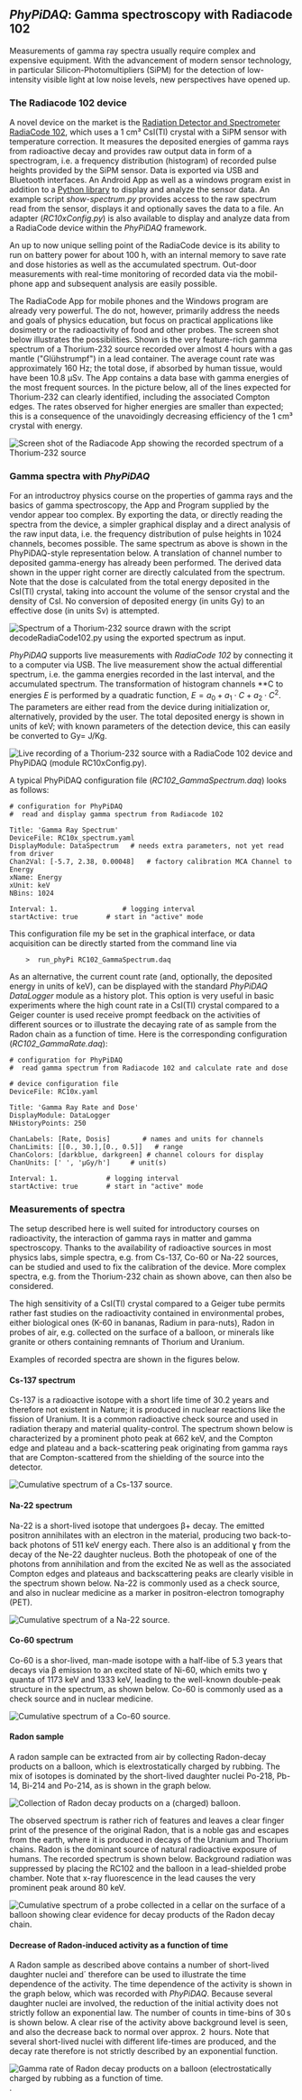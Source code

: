 ## *PhyPiDAQ*: Gamma spectroscopy with Radiacode 102

Measurements of gamma ray spectra usually require complex and expensive equipment.
With the advancement of modern sensor technology, in particular Silicon-Photomultipliers
(SiPM) for the detection of low-intensity visible light at low noise levels,
new perspectives have opened up. 

### The Radiacode 102 device

A novel device on the market is the
[Radiation Detector and Spectrometer RadiaCode 102](https://radiacode.com),
which uses a 1 cm³ CsI(Tl) crystal with a SiPM sensor with temperature correction.
It measures the deposited energies of gamma rays from radioactive decay and provides
raw output data in form of a spectrogram, i.e. a frequency distribution (histogram)
of recorded pulse heights provided by the SiPM sensor.
Data is exported via USB and Bluetooth interfaces.
An Android App as well as a windows program exist in addition to a
[Python library](https://github.com/cdump/radiacode)
to display and analyze the sensor data. An example script *show-spectrum.py*
provides access to the raw spectrum read from the sensor, displays it and
optionally saves the data to a file.
An adapter (*RC10xConfig.py*) is also available to display and analyze
data from a RadiaCode device within the *PhyPiDAQ* framework.

An up to now unique selling point of the RadiaCode device is its ability to run
on battery power for about 100 h, with an internal memory to save rate and dose
histories as well as the accumulated spectrum. Out-door measurements with
real-time monitoring  of recorded data via the mobil-phone app and subsequent
analysis are easily possible.

The RadiaCode App for mobile phones and the Windows program are already very
powerful. The do not, however, primarily address the needs and goals of physics
education, but focus on practical applications like dosimetry or the
radioactivity of food and other probes. The screen shot below illustrates
the possibilities. Shown is the very feature-rich gamma  spectrum of a Thorium-232 
source recorded over almost 4 hours with a  gas mantle ("Glühstrumpf") in a lead
container. The average count rate was approximately 160 Hz; the total dose, if
absorbed by human tissue, would have been  10.8 µSv. The App contains a data base
with gamma energies of the most frequent sources. In the picture below, all of
the lines expected for Thorium-232 can clearly identified, including the associated
Compton edges. The rates observed for higher energies are smaller than expected;
this is a consequence of the unavoidingly decreasing efficiency  of the
1 cm³ crystal with energy.

   ![Screen shot of the Radiacode App showing the recorded spectrum of a Thorium-232  
        source](images/RadiaCode_ThoriumSpectrum.png)

### Gamma spectra with *PhyPiDAQ*

For an introductroy physics course on the properties of gamma rays and the basics of
gamma spectroscopy, the App and Program supplied by the vendor appear too complex.
By exporting the data, or directly reading the spectra from the device, a simpler
graphical display and a direct analysis of the raw input data, i.e. the frequency
distribution of pulse heights in 1024 channels, becomes possible. The same spectrum as
above is shown in the PhyPiDAQ-style representation below. A translation of channel
number to deposited gamma-energy has already been performed. The derived data shown
in the upper right corner are directly calculated from the spectrum.  Note that the
dose is calculated from the total energy deposited in the CsI(Tl) crystal, taking
into account the volume of the sensor crystal and the density of CsI. No conversion
of deposited energy (in units Gy) to an effective dose (in units Sv) is attempted. 

  ![Spectrum of a Thorium-232 source drawn with the script *decodeRadiaCode102.py*
  using the exported spectrum as input. ](images/Gamma_Spectrum.png)

*PhyPiDAQ* supports live measurements with *RadiaCode 102* by connecting it to 
a computer via USB. The live measurement show the actual differential spectrum, i.e.
the gamma energies recorded in the last interval, and the accumulated spectrum. 
The transformation of histogram channels **C to energies *E* is performed by a
quadratic function, $E = a_0 + a_1\cdot C + a_2 \cdot C^2$. The parameters are
either read from the device during initialization or, alternatively, provided by
the user. The total deposited energy is shown in units of keV; with known parameters
of the detection device, this can easily be converted to Gy= J/Kg. 

   ![Live recording of a Thorium-232 source with a *RadiaCode 102* device and
   *PhyPiDAQ* (module *RC10xConfig.py*).](images/Gluehstrumpf.png)


A typical PhyPiDAQ configuration file (*RC102_GammaSpectrum.daq*)  looks as follows:

```
# configuration for PhyPiDAQ 
#  read and display gamma spectrum from Radiacode 102

Title: 'Gamma Ray Spectrum'
DeviceFile: RC10x_spectrum.yaml  
DisplayModule: DataSpectrum   # needs extra parameters, not yet read from driver 
Chan2Val: [-5.7, 2.38, 0.00048]   # factory calibration MCA Channel to Energy
xName: Energy
xUnit: keV
NBins: 1024

Interval: 1.                # logging interval 
startActive: true       # start in "active" mode
```

This configuration file my be set in the graphical interface, or data acquisition
can be directly started from the command line via   

        >  run_phyPi RC102_GammaSpectrum.daq 

As an alternative, the current count rate (and, optionally, the deposited energy in units
of keV), can be displayed with the standard *PhyPiDAQ* *DataLogger* module as a history
plot. This option is very useful in basic experiments where the high count rate in a CsI(Tl)
crystal compared to a Geiger counter is used receive prompt feedback on the activities of
different sources or to illustrate the decaying rate of as sample from the Radon chain as a
function of time. Here is the corresponding configuration (*RC102_GammaRate.daq*):

```
# configuration for PhyPiDAQ 
#  read gamma spectrum from Radiacode 102 and calculate rate and dose

# device configuration file
DeviceFile: RC10x.yaml  

Title: 'Gamma Ray Rate and Dose'
DisplayModule: DataLogger
NHistoryPoints: 250 

ChanLabels: [Rate, Dosis]        # names and units for channels 
ChanLimits: [[0., 30.],[0., 0.5]]   # range
ChanColors: [darkblue, darkgreen] # channel colours for display
ChanUnits: [' ', 'µGy/h']     # unit(s)

Interval: 1.            # logging interval 
startActive: true       # start in "active" mode
```

### Measurements of spectra

The setup described here is well suited for introductory courses on radioactivity,
the interaction of gamma rays in matter and gamma spectroscopy. Thanks to the
availability of radioactive sources in most physics labs, simple spectra, e.g.
from Cs-137, Co-60 or Na-22 sources, can be studied and used to fix the calibration
of the device. More complex spectra, e.g. from the Thorium-232 chain as shown above,
can then also be considered. 

The high sensitivity of a CsI(Tl) crystal compared to a Geiger tube permits rather
fast studies on the radioactivity contained in environmental probes, either biological
ones (K-60 in bananas, Radium in para-nuts), Radon in probes of air, e.g. collected
on the surface of a balloon,  or minerals like granite or others containing
remnants of Thorium and Uranium. 
 
Examples of recorded spectra are shown in the figures below.

#### Cs-137 spectrum
 
 Cs-137 is a radioactive isotope with a short life time of 30.2 years and therefore
 not existent in Nature; it is produced in nuclear reactions like the fission of Uranium.
 It is a common radioactive check source and used in radiation therapy and material
 quality-control. The spectrum shown below is characterized by a prominent photo
 peak at 662 keV, and the Compton edge and plateau and a back-scattering peak
 originating from gamma rays that are Compton-scattered from the shielding of the
 source into the detector.
 
  ![Cumulative spectrum of a Cs-137 source.](images/Cs137_Spectrum.png)

#### Na-22 spectrum
 
 Na-22 is a short-lived isotope that undergoes β+ decay. The emitted positron annihilates
 with an electron in the material, producing two back-to-back photons of 511 keV energy
 each. There also is an additional ɣ from the decay of the Ne-22 daughter nucleus.
 Both the photopeak of one of the photons from annihilation and from the excited Ne
 as well as the associated Compton edges and plateaus and backscattering peaks are
 clearly visible in the spectrum shown below. Na-22 is commonly used as a check source,
 and also in nuclear medicine as a marker in positron-electron tomography (PET).

  ![Cumulative spectrum of a Na-22 source.](images/Na22_Spectrum.png)

#### Co-60 spectrum

Co-60 is a shor-lived, man-made isotope with a half-libe of 5.3 years that decays
via β emission to an excited state of Ni-60, which emits two ɣ quanta of 1173 keV
and 1333 keV, leading to the well-known double-peak structure in the spectrum, as
shown below. Co-60 is commonly used as a check source and in nuclear medicine.  

  ![Cumulative spectrum of a Co-60 source.](images/Co60_Spectrum.png)

#### Radon sample 

A radon sample can be extracted from air by collecting  Radon-decay products on a
balloon, which is elextrostatically charged by rubbing. The mix of isotopes is
dominated by the short-lived daughter nuclei Po-218, Pb-14, Bi-214 and Po-214,
as is shown in the graph below.

  ![Collection of Radon decay products on a (charged) balloon.](images/Ra-onBalloon.png)

The observed spectrum is rather rich of features and leaves a clear finger print of 
the presence of the original Radon, that is a noble gas and escapes from the earth, 
where it is produced in decays of the Uranium and Thorium chains. Radon is the
dominant source of natural radioactive exposure of humans. The recorded spectrum
is shown below. Background radiation was suppressed by placing the RC102 and
the balloon in a lead-shielded probe chamber. Note that x-ray fluorescence in the
lead causes the very prominent peak around 80 keV. 

![Cumulative spectrum of a probe collected in a cellar on the surface of a balloon
  showing clear evidence for decay products of the Radon decay chain. ](images/Radon_Spectrum.png) 

#### Decrease of Radon-induced activity as a function of time
 
A Radon sample as described above contains a number of short-lived daughter nuclei and´
therefore can be used to illustrate the time dependence of  the activity. The time
dependence of the activity is shown in the graph below, which was recorded with *PhyPiDAQ*.
Because several daughter nuclei are involved, the reduction of the initial activity does
not strictly follow an exponential law. The number of counts in time-bins of 30 s  is
shown below. A clear rise of the activity above background level is seen, and also the
decrease back to normal over approx. 2  hours. Note that several short-lived nuclei with
different life-times are produced, and the decay rate therefore is not strictly described
by an exponential function. 
   
  ![Gamma rate of Radon decay products on a balloon (electrostatically charged by rubbing
  as a function of time. ](images/Radon-decay.png)  .    
  

